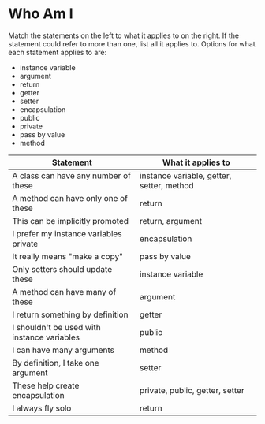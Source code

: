# Who Am I

Match the statements on the left to what it applies to on the right.
If the statement could refer to more than one, list all it applies to.
Options for what each statement applies to are:

- instance variable
- argument
- return
- getter
- setter
- encapsulation
- public
- private
- pass by value
- method

| Statement                                   | What it applies to                        |
|---------------------------------------------|-------------------------------------------|
| A class can have any number of these        | instance variable, getter, setter, method |
| A method can have only one of these         | return                                    |
| This can be implicitly promoted             | return, argument                          |
| I prefer my instance variables private      | encapsulation                             |
| It really means "make a copy"               | pass by value                             |
| Only setters should update these            | instance variable                         |
| A method can have many of these             | argument                                  |
| I return something by definition            | getter                                    |
| I shouldn't be used with instance variables | public                                    |
| I can have many arguments                   | method                                    |
| By definition, I take one argument          | setter                                    |
| These help create encapsulation             | private, public, getter, setter           |
| I always fly solo                           | return                                    |

